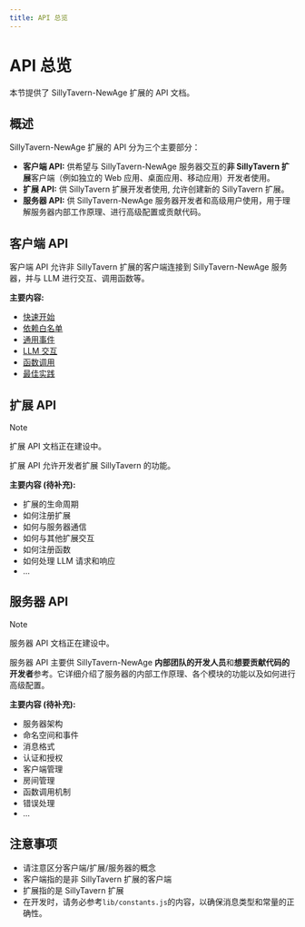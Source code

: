 ```yaml
---
title: API 总览
---
```


# API 总览

本节提供了 SillyTavern-NewAge 扩展的 API 文档。

## 概述

SillyTavern-NewAge 扩展的 API 分为三个主要部分：

* **客户端 API:**  供希望与 SillyTavern-NewAge 服务器交互的**非 SillyTavern 扩展**客户端（例如独立的 Web 应用、桌面应用、移动应用）开发者使用。
* **扩展 API:** 供 SillyTavern 扩展开发者使用, 允许创建新的 SillyTavern 扩展。
* **服务器 API:** 供 SillyTavern-NewAge 服务器开发者和高级用户使用，用于理解服务器内部工作原理、进行高级配置或贡献代码。

## 客户端 API

客户端 API 允许非 SillyTavern 扩展的客户端连接到 SillyTavern-NewAge 服务器，并与 LLM 进行交互、调用函数等。

**主要内容:**

* [快速开始](/api/client/getting-started)
* [依赖白名单](/api/client/dependences_whiteList)
* [通用事件](/api/client/common-events)
* [LLM 交互](/api/client/llm-interaction)
* [函数调用](/api/client/function-call)
* [最佳实践](/api/client/best-practices)

## 扩展 API

> [!NOTE]
> 扩展 API 文档正在建设中。

扩展 API 允许开发者扩展 SillyTavern 的功能。

**主要内容 (待补充):**

* 扩展的生命周期
* 如何注册扩展
* 如何与服务器通信
* 如何与其他扩展交互
* 如何注册函数
* 如何处理 LLM 请求和响应
* ...

## 服务器 API

> [!NOTE]
> 服务器 API 文档正在建设中。

服务器 API 主要供 SillyTavern-NewAge **内部团队的开发人员**和**想要贡献代码的开发者**参考。它详细介绍了服务器的内部工作原理、各个模块的功能以及如何进行高级配置。

**主要内容 (待补充):**

* 服务器架构
* 命名空间和事件
* 消息格式
* 认证和授权
* 客户端管理
* 房间管理
* 函数调用机制
* 错误处理
* ...

## 注意事项

* 请注意区分客户端/扩展/服务器的概念
* 客户端指的是非 SillyTavern 扩展的客户端
* 扩展指的是 SillyTavern 扩展
* 在开发时，请务必参考`lib/constants.js`的内容，以确保消息类型和常量的正确性。